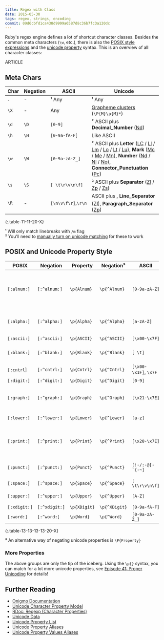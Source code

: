 ```yaml
---
title: Regex with Class
date: 2015-05-30
tags: regex, strings, encoding
commit: 09d6cbfd1ca438d9999a6587d8c36b7fc3a120dc
---
```


Ruby's regex engine defines a lot of shortcut character classes. Besides the common meta characters (`\w`, etc.), there is also the [POSIX style expressions](http://www.regular-expressions.info/posix.html) and the [unicode property](https://en.wikipedia.org/wiki/Unicode_character_property) syntax. This is an overview of all character classes:

ARTICLE

## Meta Chars

Char           | Negation       | ASCII           | Unicode
---------------|----------------|-----------------|---------------------
`.`            | -              | ¹ Any           | ¹ Any
`\X`           | -              | Any             | [Grapheme clusters](http://unicode.org/reports/tr29/#Grapheme_Cluster_Boundaries) (`\P{M}\p{M}*`)
`\d`           | `\D`           | `[0-9]`         | ² ASCII plus **Decimal\_Number** ([Nd](http://www.fileformat.info/info/unicode/category/Nd/list.htm))
`\h`           | `\H`           | `[0-9a-fA-F]`   | Like ASCII
`\w`           | `\W`           | `[0-9a-zA-Z_]`  | ² ASCII plus **Letter** ([LC](http://www.fileformat.info/info/unicode/category/LC/list.htm) / [Ll](http://www.fileformat.info/info/unicode/category/Ll/list.htm) / [Lm](http://www.fileformat.info/info/unicode/category/Lm/list.htm) / [Lo](http://www.fileformat.info/info/unicode/category/Lo/list.htm) / [Lt](http://www.fileformat.info/info/unicode/category/Lt/list.htm) / [Lu](http://www.fileformat.info/info/unicode/category/Lu/list.htm)), **Mark** ([Mc](http://www.fileformat.info/info/unicode/category/Mc/list.htm) / [Me](http://www.fileformat.info/info/unicode/category/Me/list.htm) / [Mn](http://www.fileformat.info/info/unicode/category/Mn/list.htm)), **Number** ([Nd](http://www.fileformat.info/info/unicode/category/Nd/list.htm) / [Nl](http://www.fileformat.info/info/unicode/category/Nl/list.htm) / [No](http://www.fileformat.info/info/unicode/category/No/list.htm)), **Connector\_Punctuation** ([Pc](http://www.fileformat.info/info/unicode/category/Pc/list.htm))
`\s`           | `\S`           | `[ \t\r\v\n\f]` | ² ASCII plus **Separator** ([Zl](http://www.fileformat.info/info/unicode/category/Zl/list.htm) / [Zp](http://www.fileformat.info/info/unicode/category/Zp/list.htm) / [Zs](http://www.fileformat.info/info/unicode/category/Zs/list.htm))
`\R`           | -              | `[\n\v\f\r]`,`\r\n` | ASCII plus ``, **Line_Separator** ([Zl](http://www.fileformat.info/info/unicode/category/Zl/list.htm)), **Paragraph_Separator** ([Zp](http://www.fileformat.info/info/unicode/category/Zp/list.htm))
{:.table-11-11-20-X}

¹ Will only match linebreaks with `/m` flag<br>
² You'll need to [manually turn on unicode matching](http://idiosyncratic-ruby.com/11-regular-extremism.html#turn-on-unicode-matching-for-w-d-s-and-b) for these to work

## POSIX and  Unicode Property Style

POSIX        | Negation     | Property     | Negation³    | ASCII | Unicode
-------------|--------------|--------------|--------------|-------|--------
`[:alnum:]`  | `[:^alnum:]` | `\p{Alnum}`  | `\p{^Alnum}` | `[0-9a-zA-Z]`  | **Letter** ([LC](http://www.fileformat.info/info/unicode/category/LC/list.htm) / [Ll](http://www.fileformat.info/info/unicode/category/Ll/list.htm) / [Lm](http://www.fileformat.info/info/unicode/category/Lm/list.htm) / [Lo](http://www.fileformat.info/info/unicode/category/Lo/list.htm) / [Lt](http://www.fileformat.info/info/unicode/category/Lt/list.htm) / [Lu](http://www.fileformat.info/info/unicode/category/Lu/list.htm)), **Mark** ([Mc](http://www.fileformat.info/info/unicode/category/Mc/list.htm) / [Me](http://www.fileformat.info/info/unicode/category/Me/list.htm) / [Mn](http://www.fileformat.info/info/unicode/category/Mn/list.htm)), **Decimal\_Number** ([Nd](http://www.fileformat.info/info/unicode/category/Nd/list.htm))
`[:alpha:]`  | `[:^alpha:]` | `\p{Alpha}`  | `\p{^Alpha}` | `[a-zA-Z]`     | **Letter** ([LC](http://www.fileformat.info/info/unicode/category/LC/list.htm) / [Ll](http://www.fileformat.info/info/unicode/category/Ll/list.htm) / [Lm](http://www.fileformat.info/info/unicode/category/Lm/list.htm) / [Lo](http://www.fileformat.info/info/unicode/category/Lo/list.htm) / [Lt](http://www.fileformat.info/info/unicode/category/Lt/list.htm) / [Lu](http://www.fileformat.info/info/unicode/category/Lu/list.htm)), **Mark** ([Mc](http://www.fileformat.info/info/unicode/category/Mc/list.htm) / [Me](http://www.fileformat.info/info/unicode/category/Me/list.htm) / [Mn](http://www.fileformat.info/info/unicode/category/Mn/list.htm))
`[:ascii:]`  | `[:^ascii:]` | `\p{ASCII}`  | `\p{^ASCII}` | `[\x00-\x7F]`  | Like ASCII
`[:blank:]`  | `[:^blank:]` | `\p{Blank}`  | `\p{^Blank}` | `[ \t]`        | `\t`, **Space\_Separator** ([Zs](http://www.fileformat.info/info/unicode/category/Zs/list.htm))
`[:cntrl`]   | `[:^cntrl:]` | `\p{Cntrl}`  | `\p{^Cntrl}` | `[\x00-\x1F]`, `\x7F` | **Other** ([Cc](http://www.fileformat.info/info/unicode/category/Cc/list.htm) / [Cf](http://www.fileformat.info/info/unicode/category/Cf/list.htm) / [Cn](http://www.fileformat.info/info/unicode/category/Cn/list.htm) / [Co](http://www.fileformat.info/info/unicode/category/Co/list.htm) / [Cs](http://www.fileformat.info/info/unicode/category/Cs/list.htm))
`[:digit:]`  | `[:^digit:]` | `\p{Digit}`  | `\p{^Digit}` | `[0-9]`        | See `\d` above
`[:graph:]`  | `[:^graph:]` | `\p{Graph}`  | `\p{^Graph}` | `[\x21-\x7E]`  | *NONE OF:* `\s`, **Control** ([Cc](http://www.fileformat.info/info/unicode/category/Cc/list.htm)), **Unassigned** ([Cn](http://www.fileformat.info/info/unicode/category/Cn/list.htm)), **Surrogate** ([Cs](http://www.fileformat.info/info/unicode/category/Cs/list.htm))
`[:lower:]`  | `[:^lower:]` | `\p{Lower}`  | `\p{^Lower}` | `[a-z]`        | **Lowercase\_Letter** ([Ll](http://www.fileformat.info/info/unicode/category/Ll/list.htm))
`[:print:]`  | `[:^print:]` | `\p{Print}`  | `\p{^Print}` | `[\x20-\x7E]`  | **Space\_Separator** ([Zs](http://www.fileformat.info/info/unicode/category/Zs/list.htm)), *NONE OF:* `\s`, **Control** ([Cc](http://www.fileformat.info/info/unicode/category/Cc/list.htm)), **Unassigned** ([Cn](http://www.fileformat.info/info/unicode/category/Cn/list.htm)), **Surrogate** ([Cs](http://www.fileformat.info/info/unicode/category/Cs/list.htm))
`[:punct:]`  | `[:^punct:]` | `\p{Punct}`  | `\p{^Punct}` | <code>[!-/:-@\[-`{-~]</code> | **Punctuation** ([Pc](http://www.fileformat.info/info/unicode/category/Pc/list.htm) / [Pd](http://www.fileformat.info/info/unicode/category/Pd/list.htm) / [Pe](http://www.fileformat.info/info/unicode/category/Pe/list.htm) / [Pf](http://www.fileformat.info/info/unicode/category/Pf/list.htm) / [Pi](http://www.fileformat.info/info/unicode/category/Pi/list.htm) / [Po](http://www.fileformat.info/info/unicode/category/Po/list.htm) / [Ps](http://www.fileformat.info/info/unicode/category/Ps/list.htm))
`[:space:]`  | `[:^space:]` | `\p{Space}`  | `\p{^Space}` | `[ \t\r\v\n\f]`| See `\s` above
`[:upper:]`  | `[:^upper:]` | `\p{Upper}`  | `\p{^Upper}` | `[A-Z]`        | **Uppercase_Letter** ([Lu](http://www.fileformat.info/info/unicode/category/Lu/list.htm))
`[:xdigit:]` | `[:^xdigit:]`| `\p{XDigit}` | `\p{^XDigit}`| `[0-9a-fA-F]`  | Like ASCII
`[:word:]`   | `[:^word:]`  | `\p{Word}`   | `\p{^Word}`  | `[0-9a-zA-Z_]` | See `\w` above
{:.table-13-13-13-13-20-X}

³ An alternative way of negating unicode properties is `\P{Property}`

### More Properties

The above groups are only the tip of the iceberg. Using the `\p{}` syntax, you can match for a lot more unicode properties, see [Episode 41: Proper Unicoding](/41-proper-unicoding.html) for details!

## Further Reading

- [Onigmo Documentation](https://github.com/k-takata/Onigmo/blob/master/doc/RE)
- [Unicode Character Property Model](http://unicode.org/reports/tr23/)
- [RDoc: Regexp (Character Properties)](http://ruby-doc.org/core-2.3.0/Regexp.html#class-Regexp-label-Character+Properties)
- [Unicode Data](http://www.unicode.org/Public/UCD/latest/ucd/UnicodeData.txt)
- [Unicode Property List](http://www.unicode.org/Public/UCD/latest/ucd/PropList.txt)
- [Unicode Property Aliases](http://www.unicode.org/Public/UCD/latest/ucd/PropertyAliases.txt)
- [Unicode Property Values Aliases](http://www.unicode.org/Public/UCD/latest/ucd/PropertyValueAliases.txt)
